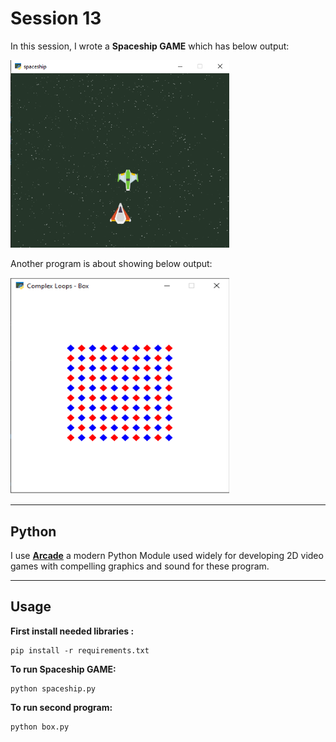 # Session 13

In this session, I wrote a **Spaceship GAME** which has below output:
  
<img src="space.png" width="350">


Another program is about showing below output:
  
<img src="Untitled.png" width="350" height="346">


---
## Python

I use [**Arcade**](https://api.arcade.academy/en/latest/get_started.html) a modern Python Module used widely for developing 2D video games with compelling graphics and sound for these program.

---
## Usage

**First install needed libraries :**
```
pip install -r requirements.txt
```

**To run Spaceship GAME:**

```
python spaceship.py
```
**To run second program:**

```
python box.py
```

